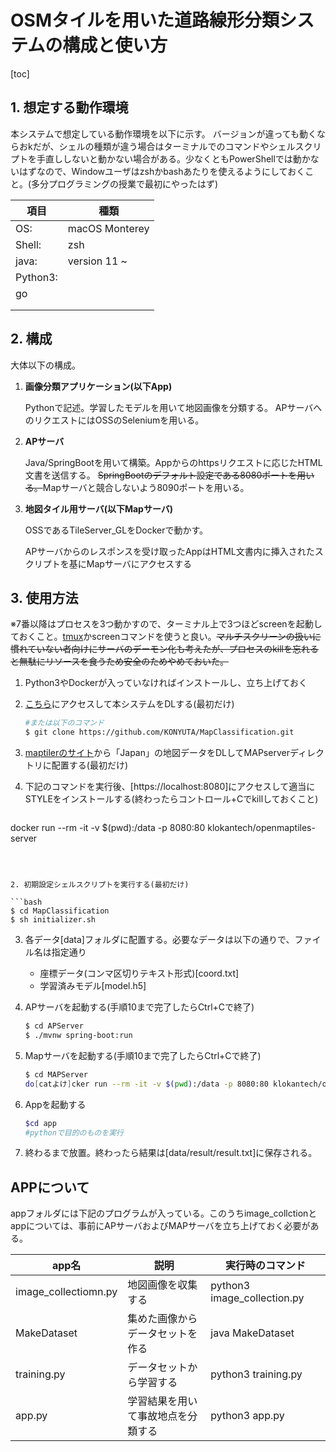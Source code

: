 # OSMタイルを用いた道路線形分類システムの構成と使い方

[toc]

## 1. 想定する動作環境

本システムで想定している動作環境を以下に示す。
バージョンが違っても動くならおkだが、シェルの種類が違う場合はターミナルでのコマンドやシェルスクリプトを手直ししないと動かない場合がある。少なくともPowerShellでは動かないはずなので、Windowユーザはzshかbashあたりを使えるようにしておくこと。(多分プログラミングの授業で最初にやったはず)

| 項目     | 種類           |
| -------- | -------------- |
| OS:      | macOS Monterey |
| Shell:   | zsh            |
| java:    | version 11 ~   |
| Python3: |                |
| go       |                |
|          |                |
|          |                |

## 2. 構成

大体以下の構成。

1. **画像分類アプリケーション(以下App)**

   Pythonで記述。学習したモデルを用いて地図画像を分類する。
   APサーバへのリクエストにはOSSのSeleniumを用いる。

   

2. **APサーバ**

   Java/SpringBootを用いて構築。Appからのhttpsリクエストに応じたHTML文書を送信する。
   ~~SpringBootのデフォルト設定である8080ポートを用いる。~~Mapサーバと競合しないよう8090ポートを用いる。

   

3. **地図タイル用サーバ(以下Mapサーバ)**

   OSSであるTileServer_GLをDockerで動かす。

   APサーバからのレスポンスを受け取ったAppはHTML文書内に挿入されたスクリプトを基にMapサーバにアクセスする

## 3. 使用方法

※7番以降はプロセスを3つ動かすので、ターミナル上で3つほどscreenを起動しておくこと。[tmux](https://github.com/tmux/tmux)かscreenコマンドを使うと良い。~~マルチスクリーンの扱いに慣れていない者向けにサーバのデーモン化も考えたが、プロセスのkillを忘れると無駄にリソースを食うため安全のためやめておいた。~~

1. Python3やDockerが入っていなければインストールし、立ち上げておく

1. [こちら](https://github.com/KONYUTA/MapClassification.git)にアクセスして本システムをDLする(最初だけ)

   ```bash
   #または以下のコマンド
   $ git clone https://github.com/KONYUTA/MapClassification.git
   ```

2. [maptilerのサイト](https://data.maptiler.com/downloads/planet/)から「Japan」の地図データをDLしてMAPserverディレクトリに配置する(最初だけ)

4. 下記のコマンドを実行後、[https://localhost:8080]にアクセスして適当にSTYLEをインストールする(終わったらコントロール+Cでkillしておくこと)

   ```bash
docker run --rm -it -v $(pwd):/data -p 8080:80 klokantech/openmaptiles-server
   ```

   

2. 初期設定シェルスクリプトを実行する(最初だけ)

   ```bash
   $ cd MapClassification
   $ sh initializer.sh
   ```

3. 各データ[data]フォルダに配置する。必要なデータは以下の通りで、ファイル名は指定通り

   - 座標データ(コンマ区切りテキスト形式)[coord.txt]
   - 学習済みモデル[model.h5]

4. APサーバを起動する(手順10まで完了したらCtrl+Cで終了)

   ```bash
   $ cd APServer
   $ ./mvnw spring-boot:run
   ```

8. Mapサーバを起動する(手順10まで完了したらCtrl+Cで終了)

   ```bash
   $ cd MAPServer
   do[catよけ]cker run --rm -it -v $(pwd):/data -p 8080:80 klokantech/openmaptiles-server
   ```

9. Appを起動する

   ```bash
   $cd app
   #pythonで目的のものを実行
   ```

7. 終わるまで放置。終わったら結果は[data/result/result.txt]に保存される。

## APPについて

appフォルダには下記のプログラムが入っている。このうちimage_collctionとappについては、事前にAPサーバおよびMAPサーバを立ち上げておく必要がある。

| app名                | 説明                               | 実行時のコマンド            |
| -------------------- | ---------------------------------- | --------------------------- |
| image_collectiomn.py | 地図画像を収集する                 | python3 image_collection.py |
| MakeDataset          | 集めた画像からデータセットを作る   | java MakeDataset            |
| training.py          | データセットから学習する           | python3 training.py         |
| app.py               | 学習結果を用いて事故地点を分類する | python3 app.py              |

